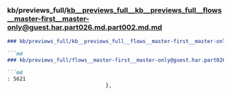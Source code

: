 ### kb/previews_full/kb__previews_full__kb__previews_full__flows__master-first__master-only@guest.har.part026.md.part002.md.md

```md
### kb/previews_full/kb__previews_full__flows__master-first__master-only@guest.har.part026.md.part002.md

```md
### kb/previews_full/flows__master-first__master-only@guest.har.part026.md (part 002)

```md
: 5621
                                },
                       
```

```

```

```
